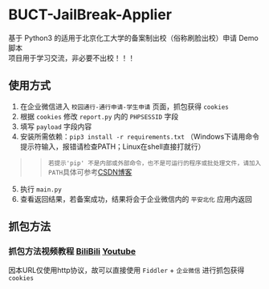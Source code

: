 # BUCT-JailBreak-Applier

基于 Python3 的适用于北京化工大学的备案制出校（俗称刷脸出校）申请 Demo 脚本  
项目用于学习交流，非必要不出校！！！

## 使用方式

1. 在企业微信进入 `校园通行-通行申请-学生申请` 页面，抓包获得 `cookies`
2. 根据 `cookies` 修改 `report.py` 内的 `PHPSESSID` 字段  
3. 填写 `payload` 字段内容
4. 安装所需依赖：`pip3 install -r requirements.txt` （Windows下请用命令提示符输入，报错请检查PATH；Linux在shell直接打就行）  

>>`若提示'pip' 不是内部或外部命令，也不是可运行的程序或批处理文件，请加入PATH`具体可参考[CSDN博客](https://blog.csdn.net/AlbenXie/article/details/79054409)

5. 执行 `main.py`  
6. 查看返回结果，若备案成功，结果将会于企业微信内的 `平安北化` 应用内返回

## 抓包方法

### 抓包方法视频教程 [BiliBili](https://www.bilibili.com/video/BV1bC4y147Pj) [Youtube](https://www.youtube.com/watch?v=oAiY4iCu9Kk)


因本URL仅使用http协议，故可以直接使用 `Fiddler` + `企业微信` 进行抓包获得 `cookies` 


